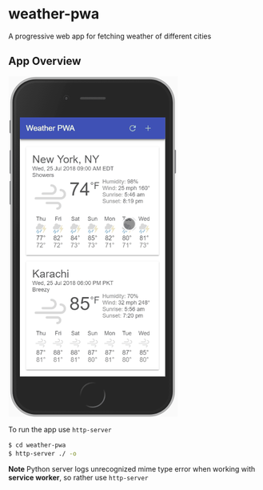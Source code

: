 # weather-pwa
A progressive web app for fetching weather of different cities


## App Overview
![Event Management App](/screenshots/weather-pwa.gif)


To run the app use `http-server`
```bash
$ cd weather-pwa
$ http-server ./ -o
```

**Note** Python server logs unrecognized mime type error when working with **service worker**, so rather use `http-server`